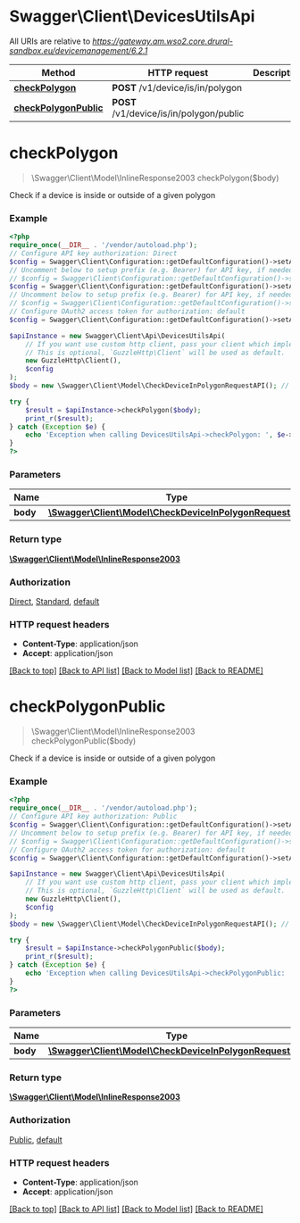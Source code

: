 # Swagger\Client\DevicesUtilsApi

All URIs are relative to *https://gateway.am.wso2.core.drural-sandbox.eu/devicemanagement/6.2.1*

Method | HTTP request | Description
------------- | ------------- | -------------
[**checkPolygon**](DevicesUtilsApi.md#checkpolygon) | **POST** /v1/device/is/in/polygon | 
[**checkPolygonPublic**](DevicesUtilsApi.md#checkpolygonpublic) | **POST** /v1/device/is/in/polygon/public | 

# **checkPolygon**
> \Swagger\Client\Model\InlineResponse2003 checkPolygon($body)



Check if a device is inside or outside of a given polygon

### Example
```php
<?php
require_once(__DIR__ . '/vendor/autoload.php');
// Configure API key authorization: Direct
$config = Swagger\Client\Configuration::getDefaultConfiguration()->setApiKey('x-nick-name', 'YOUR_API_KEY');
// Uncomment below to setup prefix (e.g. Bearer) for API key, if needed
// $config = Swagger\Client\Configuration::getDefaultConfiguration()->setApiKeyPrefix('x-nick-name', 'Bearer');// Configure API key authorization: Standard
$config = Swagger\Client\Configuration::getDefaultConfiguration()->setApiKey('x-auth-token', 'YOUR_API_KEY');
// Uncomment below to setup prefix (e.g. Bearer) for API key, if needed
// $config = Swagger\Client\Configuration::getDefaultConfiguration()->setApiKeyPrefix('x-auth-token', 'Bearer');
// Configure OAuth2 access token for authorization: default
$config = Swagger\Client\Configuration::getDefaultConfiguration()->setAccessToken('YOUR_ACCESS_TOKEN');

$apiInstance = new Swagger\Client\Api\DevicesUtilsApi(
    // If you want use custom http client, pass your client which implements `GuzzleHttp\ClientInterface`.
    // This is optional, `GuzzleHttp\Client` will be used as default.
    new GuzzleHttp\Client(),
    $config
);
$body = new \Swagger\Client\Model\CheckDeviceInPolygonRequestAPI(); // \Swagger\Client\Model\CheckDeviceInPolygonRequestAPI | 

try {
    $result = $apiInstance->checkPolygon($body);
    print_r($result);
} catch (Exception $e) {
    echo 'Exception when calling DevicesUtilsApi->checkPolygon: ', $e->getMessage(), PHP_EOL;
}
?>
```

### Parameters

Name | Type | Description  | Notes
------------- | ------------- | ------------- | -------------
 **body** | [**\Swagger\Client\Model\CheckDeviceInPolygonRequestAPI**](../Model/CheckDeviceInPolygonRequestAPI.md)|  |

### Return type

[**\Swagger\Client\Model\InlineResponse2003**](../Model/InlineResponse2003.md)

### Authorization

[Direct](../../README.md#Direct), [Standard](../../README.md#Standard), [default](../../README.md#default)

### HTTP request headers

 - **Content-Type**: application/json
 - **Accept**: application/json

[[Back to top]](#) [[Back to API list]](../../README.md#documentation-for-api-endpoints) [[Back to Model list]](../../README.md#documentation-for-models) [[Back to README]](../../README.md)

# **checkPolygonPublic**
> \Swagger\Client\Model\InlineResponse2003 checkPolygonPublic($body)



Check if a device is inside or outside of a given polygon

### Example
```php
<?php
require_once(__DIR__ . '/vendor/autoload.php');
// Configure API key authorization: Public
$config = Swagger\Client\Configuration::getDefaultConfiguration()->setApiKey('x-data-access', 'YOUR_API_KEY');
// Uncomment below to setup prefix (e.g. Bearer) for API key, if needed
// $config = Swagger\Client\Configuration::getDefaultConfiguration()->setApiKeyPrefix('x-data-access', 'Bearer');
// Configure OAuth2 access token for authorization: default
$config = Swagger\Client\Configuration::getDefaultConfiguration()->setAccessToken('YOUR_ACCESS_TOKEN');

$apiInstance = new Swagger\Client\Api\DevicesUtilsApi(
    // If you want use custom http client, pass your client which implements `GuzzleHttp\ClientInterface`.
    // This is optional, `GuzzleHttp\Client` will be used as default.
    new GuzzleHttp\Client(),
    $config
);
$body = new \Swagger\Client\Model\CheckDeviceInPolygonRequestAPI(); // \Swagger\Client\Model\CheckDeviceInPolygonRequestAPI | 

try {
    $result = $apiInstance->checkPolygonPublic($body);
    print_r($result);
} catch (Exception $e) {
    echo 'Exception when calling DevicesUtilsApi->checkPolygonPublic: ', $e->getMessage(), PHP_EOL;
}
?>
```

### Parameters

Name | Type | Description  | Notes
------------- | ------------- | ------------- | -------------
 **body** | [**\Swagger\Client\Model\CheckDeviceInPolygonRequestAPI**](../Model/CheckDeviceInPolygonRequestAPI.md)|  |

### Return type

[**\Swagger\Client\Model\InlineResponse2003**](../Model/InlineResponse2003.md)

### Authorization

[Public](../../README.md#Public), [default](../../README.md#default)

### HTTP request headers

 - **Content-Type**: application/json
 - **Accept**: application/json

[[Back to top]](#) [[Back to API list]](../../README.md#documentation-for-api-endpoints) [[Back to Model list]](../../README.md#documentation-for-models) [[Back to README]](../../README.md)

